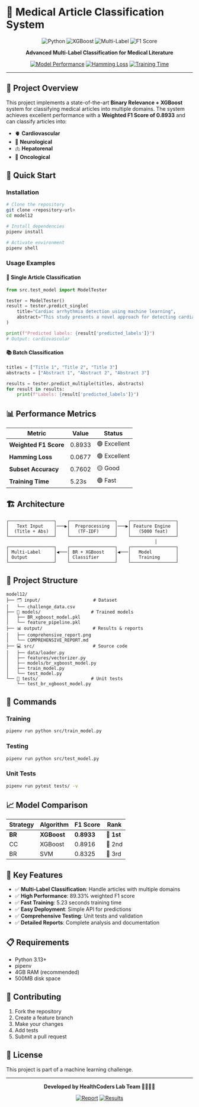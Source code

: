 # 🏥 Medical Article Classification System

<div align="center">

![Python](https://img.shields.io/badge/Python-3.13-blue.svg)
![XGBoost](https://img.shields.io/badge/XGBoost-2.0-green.svg)
![Multi-Label](https://img.shields.io/badge/Multi--Label-Classification-orange.svg)
![F1 Score](https://img.shields.io/badge/F1--Score-0.8933-brightgreen.svg)

**Advanced Multi-Label Classification for Medical Literature**

[![Model Performance](https://img.shields.io/badge/Weighted%20F1-0.8933-brightgreen)](https://github.com/your-repohttps://github.com/JuanCSanchezH/AI-Biomedical-Classification-Challenge)
[![Hamming Loss](https://img.shields.io/badge/Hamming%20Loss-0.0677-green)](https://github.com/JuanCSanchezH/AI-Biomedical-Classification-Challenge)
[![Training Time](https://img.shields.io/badge/Training%20Time-5.23s-blue)](https://github.com/JuanCSanchezH/AI-Biomedical-Classification-Challenge)

</div>

---

## 🎯 Project Overview

This project implements a state-of-the-art **Binary Relevance + XGBoost** system for classifying medical articles into multiple domains. The system achieves excellent performance with a **Weighted F1 Score of 0.8933** and can classify articles into:

- 🫀 **Cardiovascular**
- 🧠 **Neurological** 
- 🫁 **Hepatorenal**
- 🦠 **Oncological**

## 🚀 Quick Start

### Installation
```bash
# Clone the repository
git clone <repository-url>
cd model12

# Install dependencies
pipenv install

# Activate environment
pipenv shell
```

### Usage Examples

#### 🎯 Single Article Classification
```python
from src.test_model import ModelTester

tester = ModelTester()
result = tester.predict_single(
    title="Cardiac arrhythmia detection using machine learning",
    abstract="This study presents a novel approach for detecting cardiac arrhythmias..."
)

print(f"Predicted labels: {result['predicted_labels']}")
# Output: cardiovascular
```

#### 📚 Batch Classification
```python
titles = ["Title 1", "Title 2", "Title 3"]
abstracts = ["Abstract 1", "Abstract 2", "Abstract 3"]

results = tester.predict_multiple(titles, abstracts)
for result in results:
    print(f"Labels: {result['predicted_labels']}")
```

## 📊 Performance Metrics

| Metric | Value | Status |
|--------|-------|--------|
| **Weighted F1 Score** | 0.8933 | 🟢 Excellent |
| **Hamming Loss** | 0.0677 | 🟢 Excellent |
| **Subset Accuracy** | 0.7602 | 🟡 Good |
| **Training Time** | 5.23s | 🟢 Fast |

## 🏗️ Architecture

```
┌─────────────────┐    ┌─────────────────┐    ┌─────────────────┐
│   Text Input    │───▶│  Preprocessing  │───▶│ Feature Engine  │
│  (Title + Abs)  │    │   (TF-IDF)      │    │   (5000 feat)   │
└─────────────────┘    └─────────────────┘    └─────────────────┘
                                                        │
┌─────────────────┐    ┌─────────────────┐    ┌─────────────────┐
│ Multi-Label     │◀───│ BR + XGBoost    │◀───│   Model         │
│ Output          │    │ Classifier      │    │   Training      │
└─────────────────┘    └─────────────────┘    └─────────────────┘
```

## 📁 Project Structure

```
model12/
├── 🗂️ input/                    # Dataset
│   └── challenge_data.csv
├── 🤖 models/                   # Trained models
│   ├── BR_xgboost_model.pkl
│   └── feature_pipeline.pkl
├── 📊 output/                   # Results & reports
│   ├── comprehensive_report.png
│   └── COMPREHENSIVE_REPORT.md
├── 💻 src/                      # Source code
│   ├── data/loader.py
│   ├── features/vectorizer.py
│   ├── models/br_xgboost_model.py
│   ├── train_model.py
│   └── test_model.py
└── 🧪 tests/                    # Unit tests
    └── test_br_xgboost_model.py
```

## 🔧 Commands

### Training
```bash
pipenv run python src/train_model.py
```

### Testing
```bash
pipenv run python src/test_model.py
```

### Unit Tests
```bash
pipenv run pytest tests/ -v
```

## 📈 Model Comparison

| Strategy | Algorithm | F1 Score | Rank |
|----------|-----------|----------|------|
| **BR** | **XGBoost** | **0.8933** | 🥇 **1st** |
| CC | XGBoost | 0.8916 | 🥈 2nd |
| BR | SVM | 0.8325 | 🥉 3rd |

## 🎨 Key Features

- ✅ **Multi-Label Classification**: Handle articles with multiple domains
- ✅ **High Performance**: 89.33% weighted F1 score
- ✅ **Fast Training**: 5.23 seconds training time
- ✅ **Easy Deployment**: Simple API for predictions
- ✅ **Comprehensive Testing**: Unit tests and validation
- ✅ **Detailed Reports**: Complete analysis and documentation

## 📋 Requirements

- Python 3.13+
- pipenv
- 4GB RAM (recommended)
- 500MB disk space

## 🤝 Contributing

1. Fork the repository
2. Create a feature branch
3. Make your changes
4. Add tests
5. Submit a pull request

## 📄 License

This project is part of a machine learning challenge.

---

<div align="center">

**Developed by HealthCoders Lab Team 👩‍💻👨‍💻**

[![Report](https://img.shields.io/badge/📊-View%20Report-blue)](output/COMPREHENSIVE_REPORT.md)
[![Results](https://img.shields.io/badge/📈-View%20Results-green)](output/)

</div>
